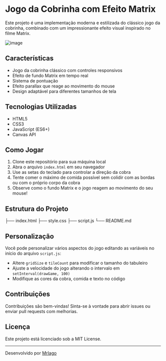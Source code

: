 # Jogo da Cobrinha com Efeito Matrix

Este projeto é uma implementação moderna e estilizada do clássico jogo da cobrinha, combinado com um impressionante efeito visual inspirado no filme Matrix.

![image](https://github.com/user-attachments/assets/19c10131-bde7-47f6-a19e-a0deb422b99f)


## Características

- Jogo da cobrinha clássico com controles responsivos
- Efeito de fundo Matrix em tempo real
- Sistema de pontuação
- Efeito parallax que reage ao movimento do mouse
- Design adaptável para diferentes tamanhos de tela

## Tecnologias Utilizadas

- HTML5
- CSS3
- JavaScript (ES6+)
- Canvas API

## Como Jogar

1. Clone este repositório para sua máquina local
2. Abra o arquivo `index.html` em seu navegador
3. Use as setas do teclado para controlar a direção da cobra
4. Tente comer o máximo de comida possível sem colidir com as bordas ou com o próprio corpo da cobra
5. Observe como o fundo Matrix e o jogo reagem ao movimento do seu mouse!

## Estrutura do Projeto

├── index.html
├── style.css
├── script.js
└── README.md

## Personalização

Você pode personalizar vários aspectos do jogo editando as variáveis no início do arquivo `script.js`:

- Altere `gridSize` e `tileCount` para modificar o tamanho do tabuleiro
- Ajuste a velocidade do jogo alterando o intervalo em `setInterval(drawGame, 100)`
- Modifique as cores da cobra, comida e texto no código

## Contribuições

Contribuições são bem-vindas! Sinta-se à vontade para abrir issues ou enviar pull requests com melhorias.

## Licença

Este projeto está licenciado sob a MIT License.

---

Desenvolvido por [MrIago](https://mriago.me)
